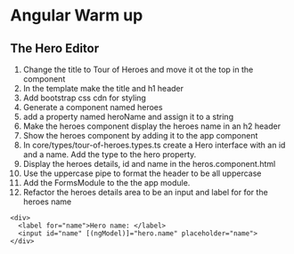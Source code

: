  <h1>Angular Warm up</h1>
 
  <h2> The Hero Editor</h2>

1.  Change the title to Tour of Heroes and move it ot the top in the component
2.  In the template make the title and h1 header
3.  Add bootstrap css cdn for styling
4.  Generate a component named heroes
5.  add a property named heroName and assign it to a string
6.  Make the heroes component display the heroes name in an h2 header
7.  Show the heroes component by adding it to the app component
8.  In core/types/tour-of-heroes.types.ts create a Hero interface with an id and a name. Add the type to the hero property.
9.  Display the heroes details, id and name in the heros.component.html
10. Use the uppercase pipe to format the header to be all uppercase
11. Add the FormsModule to the the app module.
12. Refactor the heroes details area to be an input and label for for the heroes name

```
<div>
  <label for="name">Hero name: </label>
  <input id="name" [(ngModel)]="hero.name" placeholder="name">
</div>
```

